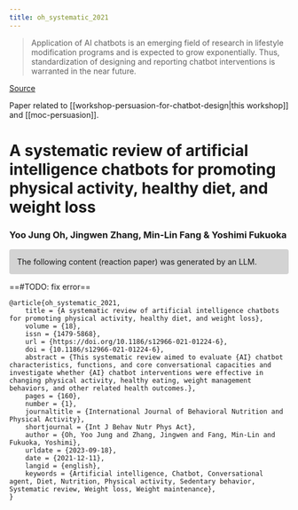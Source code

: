 ```yaml
---
title: oh_systematic_2021
---
```


> Application of AI chatbots is an emerging field of research in lifestyle modification programs and is expected to grow exponentially. Thus, standardization of designing and reporting chatbot interventions is warranted in the near future.

[Source](https://link.springer.com/article/10.1186/s12966-021-01224-6)

Paper related to [[workshop-persuasion-for-chatbot-design|this workshop]] and [[moc-persuasion]].

# A systematic review of artificial intelligence chatbots for promoting physical activity, healthy diet, and weight loss

### Yoo Jung Oh, Jingwen Zhang, Min-Lin Fang & Yoshimi Fukuoka

<p style="padding: 1em 1em; background: #D3D3D3; border-radius: 4px;">
The following content (reaction paper) was generated by an LLM.
</p>

==#TODO: fix error==


```
@article{oh_systematic_2021,
	title = {A systematic review of artificial intelligence chatbots for promoting physical activity, healthy diet, and weight loss},
	volume = {18},
	issn = {1479-5868},
	url = {https://doi.org/10.1186/s12966-021-01224-6},
	doi = {10.1186/s12966-021-01224-6},
	abstract = {This systematic review aimed to evaluate {AI} chatbot characteristics, functions, and core conversational capacities and investigate whether {AI} chatbot interventions were effective in changing physical activity, healthy eating, weight management behaviors, and other related health outcomes.},
	pages = {160},
	number = {1},
	journaltitle = {International Journal of Behavioral Nutrition and Physical Activity},
	shortjournal = {Int J Behav Nutr Phys Act},
	author = {Oh, Yoo Jung and Zhang, Jingwen and Fang, Min-Lin and Fukuoka, Yoshimi},
	urldate = {2023-09-18},
	date = {2021-12-11},
	langid = {english},
	keywords = {Artificial intelligence, Chatbot, Conversational agent, Diet, Nutrition, Physical activity, Sedentary behavior, Systematic review, Weight loss, Weight maintenance},
}
```
